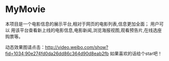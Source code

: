# MyMovie
本项目是一个电影信息的展示平台,相对于网页的电影列表,信息更加全面；
用户可以 用该平台查看新上线的电影信息,电影新闻,浏览海报视图,观看预告片,在线选座购票等。

动态效果图请点击：http://video.weibo.com/show?fid=1034:90e274fd0da26dd86c364d90d8eab2fb
如果喜欢的话给个star吧！
